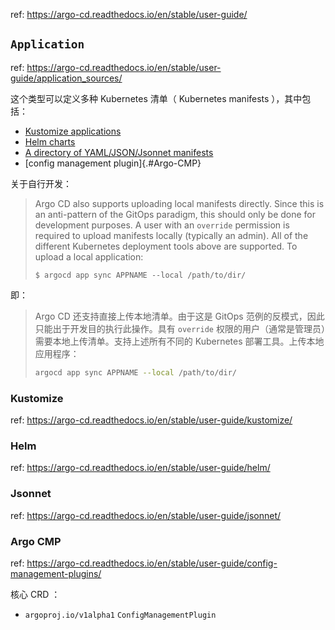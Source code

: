 
ref: https://argo-cd.readthedocs.io/en/stable/user-guide/

## `Application`

ref: https://argo-cd.readthedocs.io/en/stable/user-guide/application_sources/

这个类型可以定义多种 Kubernetes 清单（ Kubernetes manifests ），其中包括：

- [Kustomize applications](.#Kustomize)
- [Helm charts](.#Helm)
- [A directory of YAML/JSON/Jsonnet manifests](.#Jsonnet)
- [config management plugin]{.#Argo-CMP}

关于自行开发：

> Argo CD also supports uploading local manifests directly. Since this is an anti-pattern of the GitOps paradigm, this should only be done for development purposes. A user with an `override` permission is required to upload manifests locally (typically an admin). All of the different Kubernetes deployment tools above are supported. To upload a local application:
> 
> ~~~ text
> $ argocd app sync APPNAME --local /path/to/dir/
> ~~~
> 

即：

> Argo CD 还支持直接上传本地清单。由于这是 GitOps 范例的反模式，因此只能出于开发目的执行此操作。具有 `override` 权限的用户（通常是管理员）需要本地上传清单。支持上述所有不同的 Kubernetes 部署工具。上传本地应用程序：
> 
> ~~~ sh
> argocd app sync APPNAME --local /path/to/dir/
> ~~~
> 


### Kustomize

ref: https://argo-cd.readthedocs.io/en/stable/user-guide/kustomize/

### Helm

ref: https://argo-cd.readthedocs.io/en/stable/user-guide/helm/

### Jsonnet

ref: https://argo-cd.readthedocs.io/en/stable/user-guide/jsonnet/

### Argo CMP

ref: https://argo-cd.readthedocs.io/en/stable/user-guide/config-management-plugins/

核心 CRD ：

- `argoproj.io/v1alpha1` `ConfigManagementPlugin`
